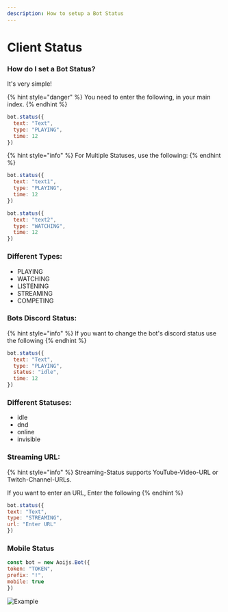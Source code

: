 ```yaml
---
description: How to setup a Bot Status
---
```


# Client Status

### How do I set a Bot Status?

It's very simple!

{% hint style="danger" %}
You need to enter the following, in your main index.
{% endhint %}

```javascript
bot.status({
  text: "Text",
  type: "PLAYING",
  time: 12
})
```

{% hint style="info" %}
For Multiple Statuses, use the following:
{% endhint %}

```javascript
bot.status({
  text: "text1",
  type: "PLAYING",
  time: 12
})

bot.status({
  text: "text2",
  type: "WATCHING",
  time: 12
})
```

### Different Types:

* PLAYING
* WATCHING
* LISTENING
* STREAMING
* COMPETING

### Bots Discord Status:

{% hint style="info" %}
If you want to change the bot's discord status use the following
{% endhint %}

```javascript
bot.status({
  text: "Text",
  type: "PLAYING",
  status: "idle",
  time: 12
})
```

### Different Statuses:

* idle
* dnd
* online
* invisible

### Streaming URL:

{% hint style="info" %}
Streaming-Status supports YouTube-Video-URL or Twitch-Channel-URLs.

If you want to enter an URL, Enter the following
{% endhint %}

```javascript
bot.status({
text: "Text", 
type: "STREAMING", 
url: "Enter URL"
})
```

### Mobile Status

```javascript
const bot = new Aoijs.Bot({
token: "TOKEN", 
prefix: "!",
mobile: true
})
```

![Example](../../.gitbook/assets/image%20%2862%29.png)


